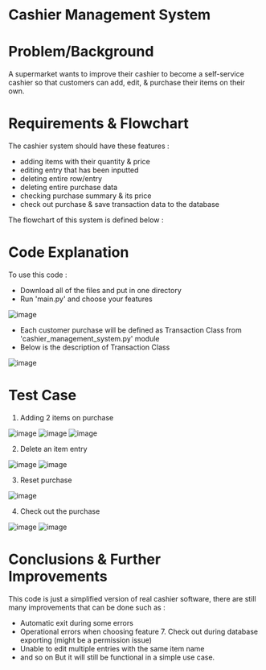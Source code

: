 # Cashier Management System

# Problem/Background
A supermarket wants to improve their cashier to become a self-service cashier so that customers can add, edit, & purchase their items on their own.

# Requirements & Flowchart
The cashier system should have these features :
- adding items with their quantity & price
- editing entry that has been inputted
- deleting entire row/entry
- deleting entire purchase data
- checking purchase summary & its price
- check out purchase & save transaction data to the database

The flowchart of this system is defined below :

# Code Explanation
To use this code : 
- Download all of the files and put in one directory
- Run 'main.py' and choose your features
  
![image](https://github.com/ilham-muhammad/cashier-system/assets/105138863/e8ddcaba-4fce-46c8-b674-42b0d9c8531a)

- Each customer purchase will be defined as Transaction Class from 'cashier_management_system.py' module
- Below is the description of Transaction Class

![image](https://github.com/ilham-muhammad/cashier-system/assets/105138863/2f2ab393-5013-4092-9a22-250c2230a7d0)

# Test Case
1. Adding 2 items on purchase

![image](https://github.com/ilham-muhammad/cashier-system/assets/105138863/fdb629d2-073a-4b00-94c1-41ac860b4622)
![image](https://github.com/ilham-muhammad/cashier-system/assets/105138863/537a1f52-300b-4310-8c01-33d206bc45d1)
![image](https://github.com/ilham-muhammad/cashier-system/assets/105138863/874163bf-bc67-4f56-b801-79b69ebf182b)

2. Delete an item entry

![image](https://github.com/ilham-muhammad/cashier-system/assets/105138863/f3369251-ec1e-4aa6-9245-b687ac5d4945)
![image](https://github.com/ilham-muhammad/cashier-system/assets/105138863/fb50c883-32cd-4ed2-96e5-5179a5c611a9)

3. Reset purchase

![image](https://github.com/ilham-muhammad/cashier-system/assets/105138863/a2ef8ebf-b032-4918-aec2-239146c03a7a)

4. Check out the purchase

![image](https://github.com/ilham-muhammad/cashier-system/assets/105138863/11e4258e-b03e-4b8a-a7f7-7f0d7a472d70)
![image](https://github.com/ilham-muhammad/cashier-system/assets/105138863/15a5b110-5c9d-4ba8-81cd-f3c55dff47bc)

# Conclusions & Further Improvements
This code is just a simplified version of real cashier software, there are still many improvements that can be done such as :
- Automatic exit during some errors
- Operational errors when choosing feature 7. Check out during database exporting (might be a permission issue)
- Unable to edit multiple entries with the same item name
- and so on
But it will still be functional in a simple use case.

